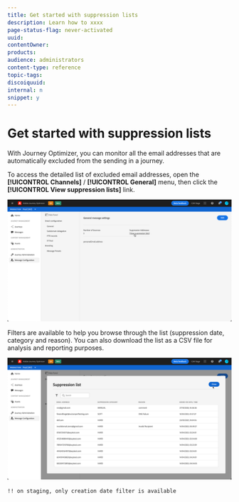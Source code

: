 ```yaml
---
title: Get started with suppression lists
description: Learn how to xxxx
page-status-flag: never-activated
uuid: 
contentOwner:
products:
audience: administrators
content-type: reference
topic-tags: 
discoiquuid:
internal: n
snippet: y
---
```


# Get started with suppression lists

With Journey Optimizer, you can monitor all the email addresses that are automatically excluded from the sending in a journey.

To access the detailed list of excluded email addresses, open the **[!UICONTROL Channels]** / **[!UICONTROL General]** menu, then click the **[!UICONTROL View suppression lists]** link.

![](../assets/message-settings.png)

Filters are available to help you browse through the list (suppression date,  category and reason). You can also download the list as a CSV file for analysis and reporting purposes. 

![](../assets/suppression-list.png)

    !! on staging, only creation date filter is available
